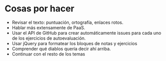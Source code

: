 Cosas por hacer
===============

* Revisar el texto: puntuación, ortografía, enlaces rotos.
* Hablar más extensamente de PaaS.
* Usar el API de GitHub para crear automáticamente issues para cada uno de los ejercicios de autoevaluación.
* Usar jQuery para formatear los bloques de notas y ejercicios
* Comprender qué diablos quería decir ahí arriba.
* Continuar con el resto de los temas

